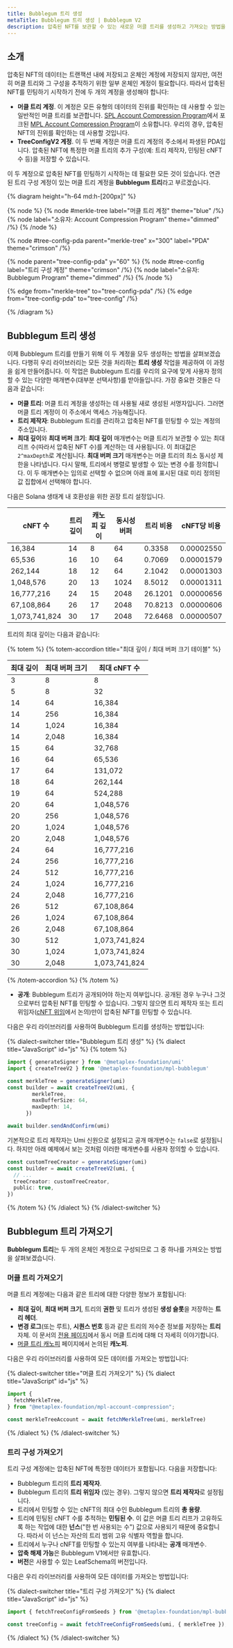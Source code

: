 ```yaml
---
title: Bubblegum 트리 생성
metaTitle: Bubblegum 트리 생성 | Bubblegum V2
description: 압축된 NFT를 보관할 수 있는 새로운 머클 트리를 생성하고 가져오는 방법을 알아보세요.
---
```


## 소개

압축된 NFT의 데이터는 트랜잭션 내에 저장되고 온체인 계정에 저장되지 않지만, 여전히 머클 트리와 그 구성을 추적하기 위한 일부 온체인 계정이 필요합니다. 따라서 압축된 NFT를 민팅하기 시작하기 전에 두 개의 계정을 생성해야 합니다:

- **머클 트리 계정**. 이 계정은 모든 유형의 데이터의 진위를 확인하는 데 사용할 수 있는 일반적인 머클 트리를 보관합니다. [SPL Account Compression Program](https://spl.solana.com/account-compression)에서 포크된 [MPL Account Compression Program](https://github.com/metaplex-foundation/mpl-account-compression)이 소유합니다. 우리의 경우, 압축된 NFT의 진위를 확인하는 데 사용할 것입니다.
- **TreeConfigV2 계정**. 이 두 번째 계정은 머클 트리 계정의 주소에서 파생된 PDA입니다. 압축된 NFT에 특정한 머클 트리의 추가 구성(예: 트리 제작자, 민팅된 cNFT 수 등)을 저장할 수 있습니다.

이 두 계정으로 압축된 NFT를 민팅하기 시작하는 데 필요한 모든 것이 있습니다. 연관된 트리 구성 계정이 있는 머클 트리 계정을 **Bubblegum 트리**라고 부르겠습니다.

{% diagram height="h-64 md:h-[200px]" %}

{% node %}
{% node #merkle-tree label="머클 트리 계정" theme="blue" /%}
{% node label="소유자: Account Compression Program" theme="dimmed" /%}
{% /node %}

{% node #tree-config-pda parent="merkle-tree" x="300" label="PDA" theme="crimson" /%}

{% node parent="tree-config-pda" y="60" %}
{% node #tree-config label="트리 구성 계정" theme="crimson" /%}
{% node label="소유자: Bubblegum Program" theme="dimmed" /%}
{% /node %}

{% edge from="merkle-tree" to="tree-config-pda" /%}
{% edge from="tree-config-pda" to="tree-config" /%}

{% /diagram %}

## Bubblegum 트리 생성

이제 Bubblegum 트리를 만들기 위해 이 두 계정을 모두 생성하는 방법을 살펴보겠습니다. 다행히 우리 라이브러리는 모든 것을 처리하는 **트리 생성** 작업을 제공하여 이 과정을 쉽게 만들어줍니다. 이 작업은 Bubblegum 트리를 우리의 요구에 맞게 사용자 정의할 수 있는 다양한 매개변수(대부분 선택사항)를 받아들입니다. 가장 중요한 것들은 다음과 같습니다:

- **머클 트리**: 머클 트리 계정을 생성하는 데 사용될 새로 생성된 서명자입니다. 그러면 머클 트리 계정이 이 주소에서 액세스 가능해집니다.
- **트리 제작자**: Bubblegum 트리를 관리하고 압축된 NFT를 민팅할 수 있는 계정의 주소입니다.
- **최대 깊이**와 **최대 버퍼 크기**: **최대 깊이** 매개변수는 머클 트리가 보관할 수 있는 최대 리프 수(따라서 압축된 NFT 수)를 계산하는 데 사용됩니다. 이 최대값은 `2^maxDepth`로 계산됩니다. **최대 버퍼 크기** 매개변수는 머클 트리의 최소 동시성 제한을 나타냅니다. 다시 말해, 트리에서 병렬로 발생할 수 있는 변경 수를 정의합니다. 이 두 매개변수는 임의로 선택할 수 없으며 아래 표에 표시된 대로 미리 정의된 값 집합에서 선택해야 합니다.

다음은 Solana 생태계 내 호환성을 위한 권장 트리 설정입니다.

| cNFT 수 | 트리 깊이 | 캐노피 깊이 | 동시성 버퍼 | 트리 비용 | cNFT당 비용 |
| --------------- | ---------- | ------------ | ------------------ | --------- | ------------- |
| 16,384          | 14         | 8            | 64                 | 0.3358    | 0.00002550    |
| 65,536          | 16         | 10           | 64                 | 0.7069    | 0.00001579    |
| 262,144         | 18         | 12           | 64                 | 2.1042    | 0.00001303    |
| 1,048,576       | 20         | 13           | 1024               | 8.5012    | 0.00001311    |
| 16,777,216      | 24         | 15           | 2048               | 26.1201   | 0.00000656    |
| 67,108,864      | 26         | 17           | 2048               | 70.8213   | 0.00000606    |
| 1,073,741,824   | 30         | 17           | 2048               | 72.6468   | 0.00000507    |

트리의 최대 깊이는 다음과 같습니다:

  {% totem %}
  {% totem-accordion title="최대 깊이 / 최대 버퍼 크기 테이블" %}

  | 최대 깊이 | 최대 버퍼 크기 | 최대 cNFT 수 |
  | --------- | --------------- | ------------------- |
  | 3         | 8               | 8                   |
  | 5         | 8               | 32                  |
  | 14        | 64              | 16,384              |
  | 14        | 256             | 16,384              |
  | 14        | 1,024           | 16,384              |
  | 14        | 2,048           | 16,384              |
  | 15        | 64              | 32,768              |
  | 16        | 64              | 65,536              |
  | 17        | 64              | 131,072             |
  | 18        | 64              | 262,144             |
  | 19        | 64              | 524,288             |
  | 20        | 64              | 1,048,576           |
  | 20        | 256             | 1,048,576           |
  | 20        | 1,024           | 1,048,576           |
  | 20        | 2,048           | 1,048,576           |
  | 24        | 64              | 16,777,216          |
  | 24        | 256             | 16,777,216          |
  | 24        | 512             | 16,777,216          |
  | 24        | 1,024           | 16,777,216          |
  | 24        | 2,048           | 16,777,216          |
  | 26        | 512             | 67,108,864          |
  | 26        | 1,024           | 67,108,864          |
  | 26        | 2,048           | 67,108,864          |
  | 30        | 512             | 1,073,741,824       |
  | 30        | 1,024           | 1,073,741,824       |
  | 30        | 2,048           | 1,073,741,824       |

  {% /totem-accordion %}
  {% /totem %}

- **공개**: Bubblegum 트리가 공개되어야 하는지 여부입니다. 공개된 경우 누구나 그것으로부터 압축된 NFT를 민팅할 수 있습니다. 그렇지 않으면 트리 제작자 또는 트리 위임자([cNFT 위임](/kr/bubblegum-v2/delegate-cnfts)에서 논의)만이 압축된 NFT를 민팅할 수 있습니다.

다음은 우리 라이브러리를 사용하여 Bubblegum 트리를 생성하는 방법입니다:

{% dialect-switcher title="Bubblegum 트리 생성" %}
{% dialect title="JavaScript" id="js" %}
{% totem %}

```ts
import { generateSigner } from '@metaplex-foundation/umi'
import { createTreeV2 } from '@metaplex-foundation/mpl-bubblegum'

const merkleTree = generateSigner(umi)
const builder = await createTreeV2(umi, {
        merkleTree,
        maxBufferSize: 64,
        maxDepth: 14,
      })

await builder.sendAndConfirm(umi)
```

기본적으로 트리 제작자는 Umi 신원으로 설정되고 공개 매개변수는 `false`로 설정됩니다. 하지만 아래 예제에서 보는 것처럼 이러한 매개변수를 사용자 정의할 수 있습니다.

```ts
const customTreeCreator = generateSigner(umi)
const builder = await createTreeV2(umi, {
  // ...
  treeCreator: customTreeCreator,
  public: true,
})
```

{% /totem %}
{% /dialect %}
{% /dialect-switcher %}

## Bubblegum 트리 가져오기

**Bubblegum 트리**는 두 개의 온체인 계정으로 구성되므로 그 중 하나를 가져오는 방법을 살펴보겠습니다.

### 머클 트리 가져오기

머클 트리 계정에는 다음과 같은 트리에 대한 다양한 정보가 포함됩니다:

- **최대 깊이**, **최대 버퍼 크기**, 트리의 **권한** 및 트리가 생성된 **생성 슬롯**을 저장하는 **트리 헤더**.
- **변경 로그**(또는 루트), **시퀀스 번호** 등과 같은 트리의 저수준 정보를 저장하는 **트리** 자체. 이 문서의 [전용 페이지](/kr/bubblegum-v2/concurrent-merkle-trees)에서 동시 머클 트리에 대해 더 자세히 이야기합니다.
- [머클 트리 캐노피](/kr/bubblegum-v2/merkle-tree-canopy) 페이지에서 논의된 **캐노피**.

다음은 우리 라이브러리를 사용하여 모든 데이터를 가져오는 방법입니다:

{% dialect-switcher title="머클 트리 가져오기" %}
{% dialect title="JavaScript" id="js" %}

```ts
import {
  fetchMerkleTree,
} from "@metaplex-foundation/mpl-account-compression";

const merkleTreeAccount = await fetchMerkleTree(umi, merkleTree)
```

{% /dialect %}
{% /dialect-switcher %}

### 트리 구성 가져오기

트리 구성 계정에는 압축된 NFT에 특정한 데이터가 포함됩니다. 다음을 저장합니다:

- Bubblegum 트리의 **트리 제작자**.
- Bubblegum 트리의 **트리 위임자** (있는 경우). 그렇지 않으면 **트리 제작자**로 설정됩니다.
- 트리에서 민팅할 수 있는 cNFT의 최대 수인 Bubblegum 트리의 **총 용량**.
- 트리에 민팅된 cNFT 수를 추적하는 **민팅된 수**. 이 값은 머클 트리 리프가 고유하도록 하는 작업에 대한 **넌스**("한 번 사용되는 수") 값으로 사용되기 때문에 중요합니다. 따라서 이 넌스는 자산의 트리 범위 고유 식별자 역할을 합니다.
- 트리에서 누구나 cNFT를 민팅할 수 있는지 여부를 나타내는 **공개** 매개변수.
- **압축 해제 가능**은 Bubblegum V1에서만 유효합니다.
- **버전**은 사용할 수 있는 LeafSchema의 버전입니다.

다음은 우리 라이브러리를 사용하여 모든 데이터를 가져오는 방법입니다:

{% dialect-switcher title="트리 구성 가져오기" %}
{% dialect title="JavaScript" id="js" %}

```ts
import { fetchTreeConfigFromSeeds } from '@metaplex-foundation/mpl-bubblegum';

const treeConfig = await fetchTreeConfigFromSeeds(umi, { merkleTree });
```

{% /dialect %}
{% /dialect-switcher %}